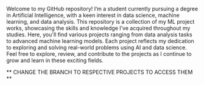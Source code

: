 Welcome to my GitHub repository! I’m a student currently pursuing a degree in Artificial Intelligence, with a keen interest in data science, machine learning, and data analysis. This repository is a collection of my ML project works, showcasing the skills and knowledge I’ve acquired throughout my studies. Here, you'll find various projects ranging from data analysis tasks to advanced machine learning models. Each project reflects my dedication to exploring and solving real-world problems using AI and data science. Feel free to explore, review, and contribute to the projects as I continue to grow and learn in these exciting fields.

** CHANGE THE BRANCH TO RESPECTIVE PROJECTS TO ACCESS THEM **
